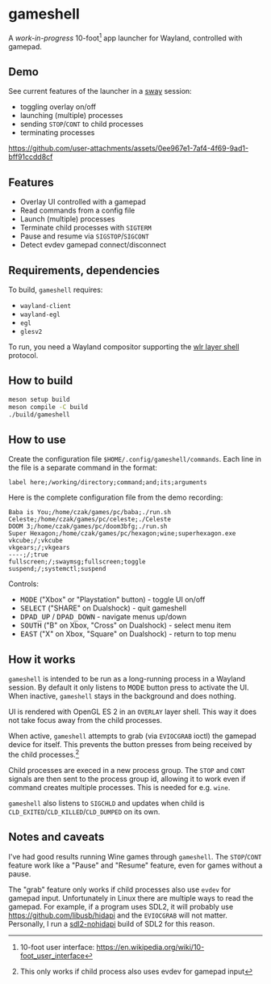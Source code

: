 # gameshell

A _work-in-progress_ 10-foot[^1] app launcher for Wayland, controlled with gamepad.



## Demo

See current features of the launcher in a [sway](https://swaywm.org/) session:

* toggling overlay on/off
* launching (multiple) processes
* sending `STOP`/`CONT` to child processes
* terminating processes

https://github.com/user-attachments/assets/0ee967e1-7af4-4f69-9ad1-bff91ccdd8cf

## Features

* Overlay UI controlled with a gamepad
* Read commands from a config file
* Launch (multiple) processes
* Terminate child processes with `SIGTERM`
* Pause and resume via `SIGSTOP`/`SIGCONT`
* Detect evdev gamepad connect/disconnect

## Requirements, dependencies

To build, `gameshell` requires:

* `wayland-client`
* `wayland-egl`
* `egl`
* `glesv2`

To run, you need a Wayland compositor supporting the [wlr layer shell](https://wayland.app/protocols/wlr-layer-shell-unstable-v1) protocol.

## How to build

```sh
meson setup build
meson compile -C build
./build/gameshell
```

## How to use

Create the configuration file `$HOME/.config/gameshell/commands`.
Each line in the file is a separate command in the format:

```
label here;/working/directory;command;and;its;arguments
```

Here is the complete configuration file from the demo recording:

```
Baba is You;/home/czak/games/pc/baba;./run.sh
Celeste;/home/czak/games/pc/celeste;./Celeste
DOOM 3;/home/czak/games/pc/doom3bfg;./run.sh
Super Hexagon;/home/czak/games/pc/hexagon;wine;superhexagon.exe
vkcube;/;vkcube
vkgears;/;vkgears
----;/;true
fullscreen;/;swaymsg;fullscreen;toggle
suspend;/;systemctl;suspend
```

Controls:
* <kbd>MODE</kbd> ("Xbox" or "Playstation" button) - toggle UI on/off
* <kbd>SELECT</kbd> ("SHARE" on Dualshock) - quit gameshell
* <kbd>DPAD_UP</kbd> / <kbd>DPAD_DOWN</kbd> - navigate menus up/down
* <kbd>SOUTH</kbd> ("B" on Xbox, "Cross" on Dualshock) - select menu item
* <kbd>EAST</kbd> ("X" on Xbox, "Square" on Dualshock) - return to top menu

## How it works

`gameshell` is intended to be run as a long-running process in a Wayland session. By default it only listens to <kbd>MODE</kbd> button press to activate the UI. When inactive, `gameshell` stays in the background and does nothing.

UI is rendered with OpenGL ES 2 in an `OVERLAY` layer shell. This way it does not take focus away from the child processes.

When active, `gameshell` attempts to grab (via `EVIOCGRAB` ioctl) the gamepad device for itself. This prevents the button presses from being received by the child processes.[^2]

Child processes are execed in a new process group. The `STOP` and `CONT` signals are then sent to the process group id, allowing it to work even if command creates multiple processes. This is needed for e.g. `wine`.

`gameshell` also listens to `SIGCHLD` and updates when child is `CLD_EXITED`/`CLD_KILLED`/`CLD_DUMPED` on its own.

## Notes and caveats

I've had good results running Wine games through `gameshell`. The `STOP`/`CONT` feature work like a "Pause" and "Resume" feature, even for games without a pause.

The "grab" feature only works if child processes also use `evdev` for gamepad input. Unfortunately in Linux there are multiple ways to read the gamepad. For example, if a program uses SDL2, it will probably use https://github.com/libusb/hidapi and the `EVIOCGRAB` will not matter. Personally, I run a [sdl2-nohidapi](https://github.com/czak/pkgbuilds/blob/master/sdl2-nohidapi/PKGBUILD) build of SDL2 for this reason.


[^1]: 10-foot user interface: https://en.wikipedia.org/wiki/10-foot_user_interface
[^2]: This only works if child process also uses evdev for gamepad input

